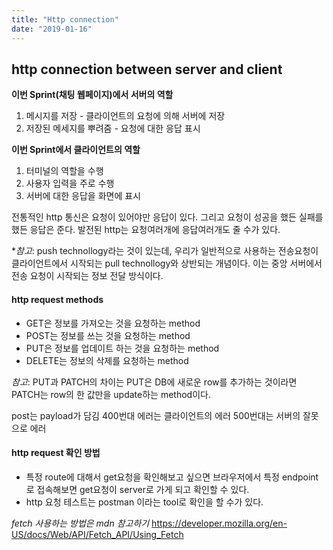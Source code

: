 ```yaml
---
title: "Http connection"
date: "2019-01-16"
---
```


## http connection between server and client

**이번 Sprint(채팅 웹페이지)에서 서버의 역할**

1. 메시지를 저장 - 클라이언트의 요청에 의해 서버에 저장
2. 저장된 메세지를 뿌려줌 - 요청에 대한 응답 표시

**이번 Sprint에서 클라이언트의 역할**

1. 터미널의 역할을 수행
2. 사용자 입력을 주로 수행
3. 서버에 대한 응답을 화면에 표시

전통적인 http 통신은 요청이 있어야만 응답이 있다.
그리고 요청이 성공을 했든 실패를 했든 응답은 준다.
발전된 http는 요청여러개에 응답여러개도 줄 수가 있다.

\*_참고_: push technollogy라는 것이 있는데, 우리가 일반적으로 사용하는 전송요청이 클라이언트에서 시작되는 pull technollogy와 상반되는 개념이다. 이는 중앙 서버에서 전송 요청이 시작되는 정보 전달 방식이다.

#### http request methods

- GET은 정보를 가져오는 것을 요청하는 method
- POST는 정보를 쓰는 것을 요청하는 method
- PUT은 정보를 업데이트 하는 것을 요청하는 method
- DELETE는 정보의 삭제를 요청하는 method

_참고_: PUT과 PATCH의 차이는 PUT은 DB에 새로운 row를 추가하는 것이라면 PATCH는 row의 한 값만을 update하는 method이다.

post는 payload가 담김
400번대 에러는 클라이언트의 에러
500번대는 서버의 잘못으로 에러

#### http request 확인 방법

- 특정 route에 대해서 get요청을 확인해보고 싶으면 브라우저에서 특정 endpoint로 접속해보면 get요청이 server로 가게 되고 확인할 수 있다.
- http 요청 테스트는 postman 이라는 tool로 확인을 할 수가 있다.

_fetch 사용하는 방법은 mdn 참고하기_
https://developer.mozilla.org/en-US/docs/Web/API/Fetch_API/Using_Fetch
